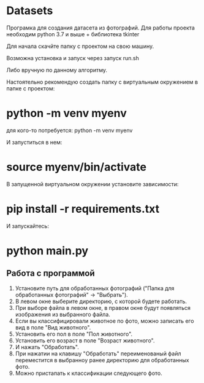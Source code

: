 # Datasets
Програмка для создания датасета из фотографий.
Для работы проекта необходим python 3.7 и выше + библиотека tkinter

Для начала скачйте папку с проектом на свою машину.

Возможна установка и запуск через запуск run.sh

Либо вручную по данному алгоритму.

Настоятельно рекомендую создать папку с виртуальным окружением в папке с проектом:

# python -m venv myenv

для кого-то потребуется: python -m venv myenv

И запуститься в нем:

# source myenv/bin/activate

В запущенной виртуальном окружении установите зависимости:

# pip install -r requirements.txt

И запускайтесь:

# python main.py

## Работа с программой

1. Установите путь для обработанных фотографий ("Папка для обработанных фотографий" -> "Выбрать").
2. В левом окне выберите директорию, с которой будете работать.
3. При выборе файла в левом окне, в правом окне будут появляться изображения из выбранного файла.
4. Если вы классифицировали животное по фото, можно записать его вид в поле "Вид животного".
5. Установить его пол в поле "Пол животного".
6. Установить его возраст в поле "Возраст животного".
7. И нажать "Обработать".
8. При нажатии на клавишу "Обработать" переименованый файл переместится в выбранноу ранее директорию для обработанных фото.
9. Можно пристапать к классификации следующего фото.

